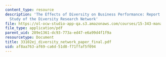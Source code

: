 ```yaml
---
content_type: resource
description: 'The Effects of Diversity on Business Performance: Report of a Feasibility
  Study of the Diversity Research Network'
file: https://ol-ocw-studio-app-qa.s3.amazonaws.com/courses/15-343-managing-transformations-in-work-organizations-and-society-spring-2002/af8aa763af69ca6d51d8f71ffaf5f094_33102ej_diversity_network_paper_final.pdf
file_type: application/pdf
parent_uid: 289e1361-dc93-773a-ed47-e6a99d4f1f9a
resourcetype: Document
title: 33102ej_diversity_network_paper_final.pdf
uid: af8aa763-af69-ca6d-51d8-f71ffaf5f094
---
```

